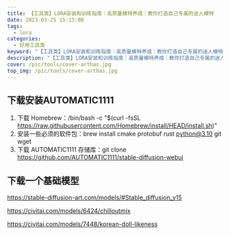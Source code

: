 ```yaml
---
title: 【工具类】LORA安装和训练指南｜高质量模特养成｜教你打造自己专属的迷人模特
date: 2023-03-25 15:13:00
tags: 
  - lora
categories: 
  - 好用工具类
keyword: "【工具类】LORA安装和训练指南｜高质量模特养成｜教你打造自己专属的迷人模特"
description: "【工具类】LORA安装和训练指南｜高质量模特养成｜教你打造自己专属的迷人模特"
cover: /pic/tools/cover-arthas.jpg
top_img: /pic/tools/cover-arthas.jpg
---
```


## 下载安装AUTOMATIC1111

1. 下载 Homebrew：/bin/bash -c "$(curl -fsSL <https://raw.githubusercontent.com/Homebrew/install/HEAD/install.sh>)"
2. 安装一些必须的软件包：brew install cmake protobuf rust python@3.10 git wget
3. 下载 AUTOMATIC1111 存储库：git clone <https://github.com/AUTOMATIC1111/stable-diffusion-webui>


## 下载一个基础模型

https://stable-diffusion-art.com/models/#Stable_diffusion_v15

https://civitai.com/models/6424/chilloutmix

https://civitai.com/models/7448/korean-doll-likeness